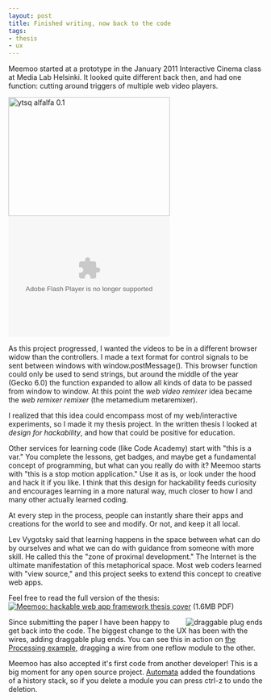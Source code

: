 ```yaml
--- 
layout: post
title: Finished writing, now back to the code
tags: 
- thesis
- ux
---
```


Meemoo started at a prototype in the January 2011 Interactive Cinema class at Media Lab Helsinki. It looked quite different back then, and had one function: cutting around triggers of multiple web video players.

<a href="http://www.flickr.com/photos/forresto/5353762681/" title="ytsq alfalfa 0.1 by fo.ol, on Flickr"><img src="http://farm6.staticflickr.com/5287/5353762681_c88925eb59_n.jpg" width="320" height="236" alt="ytsq alfalfa 0.1"></a><object type="application/x-shockwave-flash" width="320" height="240" data="http://www.flickr.com/apps/video/stewart.swf?v=109786" classid="clsid:D27CDB6E-AE6D-11cf-96B8-444553540000"> <param name="flashvars" value="intl_lang=en-us&photo_secret=7a5a844217&photo_id=5368822026"></param> <param name="movie" value="http://www.flickr.com/apps/video/stewart.swf?v=109786"></param> <param name="bgcolor" value="#000000"></param> <param name="allowFullScreen" value="true"></param><embed type="application/x-shockwave-flash" src="http://www.flickr.com/apps/video/stewart.swf?v=109786" bgcolor="#000000" allowfullscreen="true" flashvars="intl_lang=en-us&photo_secret=7a5a844217&photo_id=5368822026" height="240" width="320"></embed></object>

As this project progressed, I wanted the videos to be in a different browser widow than the controllers. I made a text format for control signals to be sent between windows with window.postMessage(). This browser function could only be used to send strings, but around the middle of the year (Gecko 6.0) the function expanded to allow all kinds of data to be passed from window to window. At this point the *web video remixer* idea became the *web remixer remixer* (the metamedium metaremixer).

I realized that this idea could encompass most of my web/interactive experiments, so I made it my thesis project. In the written thesis I looked at *design for hackability*, and how that could be positive for education. 

Other services for learning code (like Code Academy) start with "this is a var." You complete the lessons, get badges, and maybe get a fundamental concept of programming, but what can you really do with it? Meemoo starts with "this is a stop motion application." Use it as is, or look under the hood and hack it if you like. I think that this design for hackability feeds curiosity and encourages learning in a more natural way, much closer to how I and many other actually learned coding.

At every step in the process, people can instantly share their apps and creations for the world to see and modify. Or not, and keep it all local.

Lev Vygotsky said that learning happens in the space between what can do by ourselves and what we can do with guidance from someone with more skill. He called this the "zone of proximal development." The Internet is the ultimate manifestation of this metaphorical space. Most web coders learned with "view source," and this project seeks to extend this concept to creative web apps.

Feel free to read the full version of the thesis:  
[![Meemoo: hackable web app framework thesis cover](http://meemoo.org/images/thesis-cover.png)](http://meemoo.org/files/ForrestOliphant-MeemooThesis-web.pdf) (1.6MB PDF)

<img src="http://meemoo.org/images/Screen-shot-2012-04-23-plugends.png" alt="draggable plug ends" style="float:right;margin-left:1em;"/>Since submitting the paper I have been happy to get back into the code. The biggest change to the UX has been with the wires, adding draggable plug ends. You can see this in action on [the Processing example](http://meemoo.org/iframework/#/example/processing), dragging a wire from one reflow module to the other.

Meemoo has also accepted it's first code from another developer! This is a big moment for any open source project. [Automata](http://automata.cc/) added the foundations of a history stack, so if you delete a module you can press ctrl-z to undo the deletion.